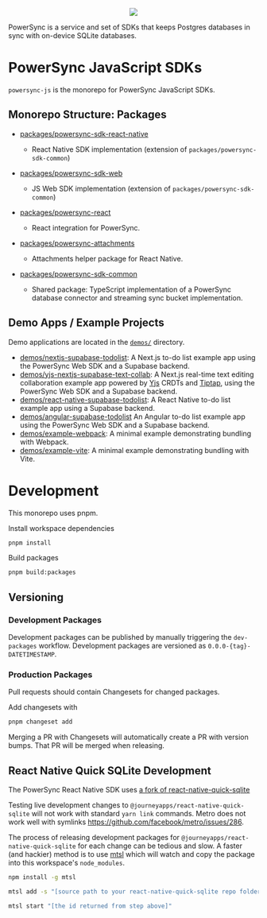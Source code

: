 <p align="center">
  <a href="https://www.powersync.com" target="_blank"><img src="https://github.com/powersync-ja/.github/assets/19345049/602bafa0-41ce-4cee-a432-56848c278722"/></a>
</p>

PowerSync is a service and set of SDKs that keeps Postgres databases in sync with on-device SQLite databases.

# PowerSync JavaScript SDKs

`powersync-js` is the monorepo for PowerSync JavaScript SDKs.

## Monorepo Structure: Packages

- [packages/powersync-sdk-react-native](./packages/powersync-sdk-react-native/README.md)

  - React Native SDK implementation (extension of `packages/powersync-sdk-common`)

- [packages/powersync-sdk-web](./packages/powersync-sdk-web/README.md)

  - JS Web SDK implementation (extension of `packages/powersync-sdk-common`)

- [packages/powersync-react](./packages/powersync-react/README.md)

  - React integration for PowerSync.

- [packages/powersync-attachments](./packages/powersync-attachments/README.md)

  - Attachments helper package for React Native.

- [packages/powersync-sdk-common](./packages/powersync-sdk-common/README.md)
  - Shared package: TypeScript implementation of a PowerSync database connector and streaming sync bucket implementation.

## Demo Apps / Example Projects

Demo applications are located in the [`demos/`](./demos/) directory.

- [demos/nextjs-supabase-todolist](./demos/nextjs-supabase-todolist/): A Next.js to-do list example app using the PowerSync Web SDK and a Supabase backend.
- [demos/yjs-nextjs-supabase-text-collab](./demos/yjs-nextjs-supabase-text-collab/README.md): A Next.js real-time text editing collaboration example app powered by [Yjs](https://github.com/yjs/yjs) CRDTs and [Tiptap](https://tiptap.dev/), using the PowerSync Web SDK and a Supabase backend.
- [demos/react-native-supabase-todolist](./demos/react-native-supabase-todolist): A React Native to-do list example app using a Supabase backend.
- [demos/angular-supabase-todolist](./demos/angular-supabase-todolist/README.md) An Angular to-do list example app using the PowerSync Web SDK and a Supabase backend.
- [demos/example-webpack](./demos/example-webpack/README.md): A minimal example demonstrating bundling with Webpack.
- [demos/example-vite](./demos/example-vite/README.md): A minimal example demonstrating bundling with Vite.

# Development

This monorepo uses pnpm.

Install workspace dependencies

```bash
pnpm install
```

Build packages

```bash
pnpm build:packages
```

## Versioning

### Development Packages

Development packages can be published by manually triggering the `dev-packages` workflow. Development packages are versioned as `0.0.0-{tag}-DATETIMESTAMP`.

### Production Packages

Pull requests should contain Changesets for changed packages.

Add changesets with

```Bash
pnpm changeset add
```

Merging a PR with Changesets will automatically create a PR with version bumps. That PR will be merged when releasing.

## React Native Quick SQLite Development

The PowerSync React Native SDK uses [a fork of react-native-quick-sqlite](https://github.com/powersync-ja/react-native-quick-sqlite)

Testing live development changes to `@journeyapps/react-native-quick-sqlite` will not work with standard `yarn link` commands. Metro does not work well with symlinks <https://github.com/facebook/metro/issues/286>.

The process of releasing development packages for `@journeyapps/react-native-quick-sqlite` for each change can be tedious and slow. A faster (and hackier) method is to use [mtsl](https://www.npmjs.com/package/mtsl) which will watch and copy the package into this workspace's `node_modules`.

```bash
npm install -g mtsl
```

```bash
mtsl add -s "[source path to your react-native-quick-sqlite repo folder]" -d "[this workspaces root node_modules folder]"/@journeyapps/react-native-quick-sqlite
```

```bash
mtsl start "[the id returned from step above]"
```
